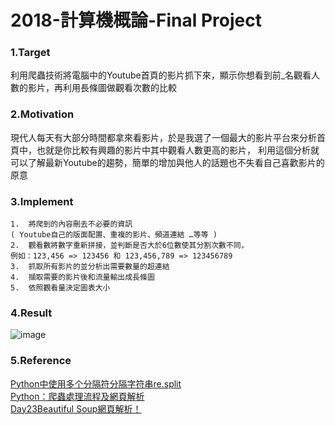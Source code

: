 # 2018-計算機概論-Final Project

### 1.Target
利用爬蟲技術將電腦中的Youtube首頁的影片抓下來，顯示你想看到前_名觀看人數的影片，再利用長條圖做觀看次數的比較

### 2.Motivation
現代人每天有大部分時間都拿來看影片，於是我選了一個最大的影片平台來分析首頁中，也就是你比較有興趣的影片中其中觀看人數更高的影片，  利用這個分析就可以了解最新Youtube的趨勢，簡單的增加與他人的話題也不失看自己喜歡影片的原意

### 3.Implement
    1.	將爬到的內容刪去不必要的資訊 
    ( Youtube自己的版面配置、重複的影片、頻道連結 …等等 )
    2.	觀看數將數字重新拼接，並判斷是否大於6位數使其分割次數不同，
    例如：123,456 => 123456 和 123,456,789 => 123456789
    3.	抓取所有影片的並分析出需要數量的超連結
    4.	擷取需要的影片後和流量輸出成長條圖
    5.	依照觀看量決定圖表大小

### 4.Result
![image](https://drive.google.com/uc?export=view&id=1XlJkwWyEkhZH3fFhMbkyLMDs6cKqFGXq)  

### 5.Reference
[Python中使用多个分隔符分隔字符串re.split](https://blog.csdn.net/programmer_at/article/details/77409507 "link")  
[Python：爬蟲處理流程及網頁解析](https://kknews.cc/tech/3jjpj8g.html "link")  
[Day23Beautiful Soup網頁解析！](https://ithelp.ithome.com.tw/articles/10196817 "link")  
